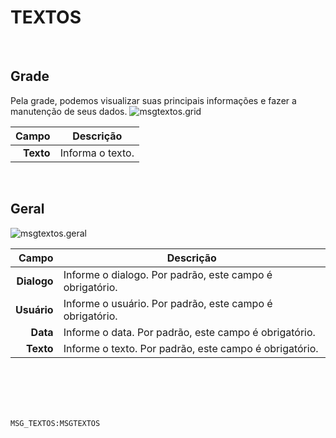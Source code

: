 # TEXTOS
<br>

## Grade
Pela grade, podemos visualizar suas principais informações e fazer a manutenção de seus dados.
![msgtextos.grid](https://raw.githubusercontent.com/netforcews/docs-siscom/master/geral/imagens/msgtextos.grid.png)

Campo | Descrição
--:|---
**Texto** | Informa o texto.
<br>

## Geral
![msgtextos.geral](https://raw.githubusercontent.com/netforcews/docs-siscom/master/geral/imagens/msgtextos.geral.png)

Campo | Descrição
--:|---
**Dialogo** | Informe o dialogo. Por padrão, este campo é obrigatório.
**Usuário** | Informe o usuário. Por padrão, este campo é obrigatório.
**Data** | Informe o data. Por padrão, este campo é obrigatório.
**Texto** | Informe o texto. Por padrão, este campo é obrigatório.
<br>
<br>
<br>
<br>

```MSG_TEXTOS:MSGTEXTOS```
